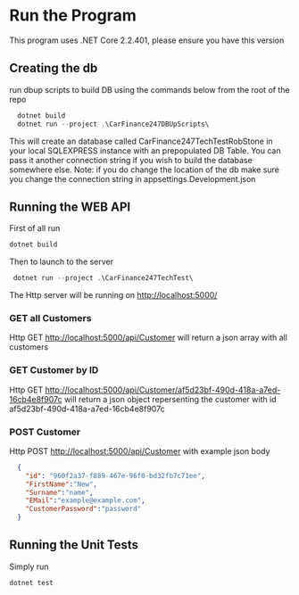 
# Run the Program

This program uses .NET Core 2.2.401, please ensure you have this version

## Creating the db

run dbup scripts to build DB using the commands below from the root of the repo

```powershell
  dotnet build
  dotnet run --project .\CarFinance247DBUpScripts\
```

This will create an database called CarFinance247TechTestRobStone in your local SQLEXPRESS instance with an prepopulated DB Table. You can pass it another connection string if you wish to build the database somewhere else. Note: if you do change the location of the db make sure you change the connection string in appsettings.Development.json

## Running the WEB API

First of all run  

```powershell
dotnet build
```

Then to launch to the server

```powershell
 dotnet run --project .\CarFinance247TechTest\
```

The Http server will be running on <http://localhost:5000/>

### GET all Customers

Http GET  <http://localhost:5000/api/Customer> will return a json array with all customers

### GET Customer by ID

Http GET <http://localhost:5000/api/Customer/af5d23bf-490d-418a-a7ed-16cb4e8f907c> will return a json object repersenting the customer with id af5d23bf-490d-418a-a7ed-16cb4e8f907c

### POST Customer

Http POST <http://localhost:5000/api/Customer>
with example json body

```JSON
  {
    "id": "960f2a37-f889-467e-96f0-bd32fb7c71ee",
    "FirstName":"New",
    "Surname":"name",
    "EMail":"example@example.com",
    "CustomerPassword":"password"
  }
```

## Running the Unit Tests

Simply run

```powershell
dotnet test
```

